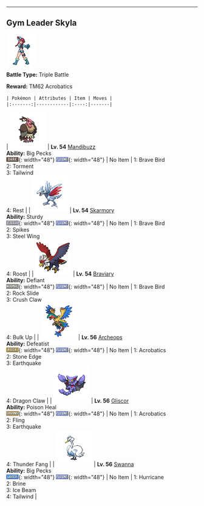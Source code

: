 ---

## Gym Leader Skyla

![Gym Leader Skyla](../../assets/important_trainers/skyla.png "Gym Leader Skyla")

**Battle Type:** Triple Battle

**Reward:** TM62 Acrobatics

    | Pokémon | Attributes | Item | Moves |
    |:-------:|------------|:----:|-------|
| ![Mandibuzz](../../assets/sprites/mandibuzz/front.png "Mandibuzz: It makes a nest out of bones it finds. It grabs weakened prey in its talons and hauls it to its nest of bones.") | **Lv. 54** [Mandibuzz](../../pokemon/mandibuzz.md/)<br>**Ability:** <span class="tooltip" title="Protects the Pokémon from Defense-lowering attacks.">Big Pecks</span><br>![dark](../../assets/types/dark.png "Dark"){: width="48"} ![flying](../../assets/types/flying.png "Flying"){: width="48"} | No Item | 1: <span class='tooltip' title='The user tucks in its wings and charges from a low altitude. The user also takes serious damage.'>Brave Bird</span><br>2: <span class='tooltip' title='The user torments and enrages the target, making it incapable of using the same move twice in a row.'>Torment</span><br>3: <span class='tooltip' title='The user whips up a turbulent whirlwind that ups the Speed of all party Pokémon for four turns.'>Tailwind</span><br>4: <span class='tooltip' title='The user goes to sleep for two turns. It fully restores the user’s HP and heals any status problem.'>Rest</span> |
| ![Skarmory](../../assets/sprites/skarmory/front.png "Skarmory: Despite being clad entirely in iron-hard armor, it flies at speeds over 180 mph.") | **Lv. 54** [Skarmory](../../pokemon/skarmory.md/)<br>**Ability:** <span class="tooltip" title="It cannot be knocked out with one hit.">Sturdy</span><br>![steel](../../assets/types/steel.png "Steel"){: width="48"} ![flying](../../assets/types/flying.png "Flying"){: width="48"} | No Item | 1: <span class='tooltip' title='The user tucks in its wings and charges from a low altitude. The user also takes serious damage.'>Brave Bird</span><br>2: <span class='tooltip' title='The user lays a trap of spikes at the opposing team’s feet. The trap hurts Pokémon that switch into battle.'>Spikes</span><br>3: <span class='tooltip' title='The target is hit with wings of steel. It may also raise the user’s Defense stat.'>Steel Wing</span><br>4: <span class='tooltip' title='The user lands and rests its body. It restores the user’s HP by up to half of its max HP.'>Roost</span> |
| ![Braviary](../../assets/sprites/braviary/front.png "Braviary: They fight for their friends without any thought about danger to themselves. One can carry a car while flying.") | **Lv. 54** [Braviary](../../pokemon/braviary.md/)<br>**Ability:** <span class="tooltip" title="When its stats are lowered its Attack increases.">Defiant</span><br>![normal](../../assets/types/normal.png "Normal"){: width="48"} ![flying](../../assets/types/flying.png "Flying"){: width="48"} | No Item | 1: <span class='tooltip' title='The user tucks in its wings and charges from a low altitude. The user also takes serious damage.'>Brave Bird</span><br>2: <span class='tooltip' title='Large boulders are hurled at the opposing team to inflict damage. It may also make the targets flinch.'>Rock Slide</span><br>3: <span class='tooltip' title='The user slashes the target with hard and sharp claws. It may also lower the target’s Defense.'>Crush Claw</span><br>4: <span class='tooltip' title='The user tenses its muscles to bulk up its body, boosting both its Attack and Defense stats.'>Bulk Up</span> |
| ![Archeops](../../assets/sprites/archeops/front.png "Archeops: They are intelligent and will cooperate to catch prey. From the ground, they use a running start to take flight.") | **Lv. 56** [Archeops](../../pokemon/archeops.md/)<br>**Ability:** <span class="tooltip" title="Lowers stats when HP becomes half or less.">Defeatist</span><br>![rock](../../assets/types/rock.png "Rock"){: width="48"} ![flying](../../assets/types/flying.png "Flying"){: width="48"} | No Item | 1: <span class='tooltip' title='The user nimbly strikes the target. If the user is not holding an item, this attack inflicts massive damage.'>Acrobatics</span><br>2: <span class='tooltip' title='The user stabs the foe with sharpened stones from below. It has a high critical-hit ratio.'>Stone Edge</span><br>3: <span class='tooltip' title='The user sets off an earthquake that strikes those around it.'>Earthquake</span><br>4: <span class='tooltip' title='The user slashes the target with huge, sharp claws.'>Dragon Claw</span> |
| ![Gliscor](../../assets/sprites/gliscor/front.png "Gliscor: If it succeeds in catching even a faint breeze properly, it can circle the globe without flapping once.") | **Lv. 56** [Gliscor](../../pokemon/gliscor.md/)<br>**Ability:** <span class="tooltip" title="Restores HP if the Pokémon is poisoned.">Poison Heal</span><br>![ground](../../assets/types/ground.png "Ground"){: width="48"} ![flying](../../assets/types/flying.png "Flying"){: width="48"} | No Item | 1: <span class='tooltip' title='The user nimbly strikes the target. If the user is not holding an item, this attack inflicts massive damage.'>Acrobatics</span><br>2: <span class='tooltip' title='The user flings its held item at the target to attack. Its power and effects depend on the item.'>Fling</span><br>3: <span class='tooltip' title='The user sets off an earthquake that strikes those around it.'>Earthquake</span><br>4: <span class='tooltip' title='The user bites with electrified fangs. It may also make the target flinch or leave it with paralysis.'>Thunder Fang</span> |
| ![Swanna](../../assets/sprites/swanna/front.png "Swanna: Swanna start to dance at dusk. The one dancing in the middle is the leader of the flock.") | **Lv. 56** [Swanna](../../pokemon/swanna.md/)<br>**Ability:** <span class="tooltip" title="Protects the Pokémon from Defense-lowering attacks.">Big Pecks</span><br>![water](../../assets/types/water.png "Water"){: width="48"} ![flying](../../assets/types/flying.png "Flying"){: width="48"} | No Item | 1: <span class='tooltip' title='The user attacks by wrapping its opponent in a fierce wind that flies up into the sky. It may also confuse the target.'>Hurricane</span><br>2: <span class='tooltip' title='The user shoots boiling hot water at its target. It may also leave the target with a burn.'>Brine</span><br>3: <span class='tooltip' title='The target is struck with an icy-cold beam of energy. It may also freeze the target solid.'>Ice Beam</span><br>4: <span class='tooltip' title='The user whips up a turbulent whirlwind that ups the Speed of all party Pokémon for four turns.'>Tailwind</span> |

